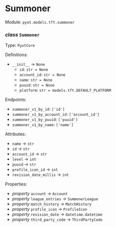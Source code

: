 # Summoner 

Module: `pyot.models.tft.summoner` 

### _class_ `Summoner`

Type: `PyotCore` 

Definitions: 
* `__init__` -> `None` 
  * `id`: `str = None` 
  * `account_id`: `str = None` 
  * `name`: `str = None` 
  * `puuid`: `str = None` 
  * `platform`: `str = models.tft.DEFAULT_PLATFORM` 

Endpoints: 
* `summoner_v1_by_id`: `['id']` 
* `summoner_v1_by_account_id`: `['account_id']` 
* `summoner_v1_by_puuid`: `['puuid']` 
* `summoner_v1_by_name`: `['name']` 

Attributes: 
* `name` -> `str` 
* `id` -> `str` 
* `account_id` -> `str` 
* `level` -> `int` 
* `puuid` -> `str` 
* `profile_icon_id` -> `int` 
* `revision_date_millis` -> `int` 

Properties: 
* _property_ `account` -> `Account` 
* _property_ `league_entries` -> `SummonerLeague` 
* _property_ `match_history` -> `MatchHistory` 
* _property_ `profile_icon` -> `ProfileIcon` 
* _property_ `revision_date` -> `datetime.datetime` 
* _property_ `third_party_code` -> `ThirdPartyCode` 


